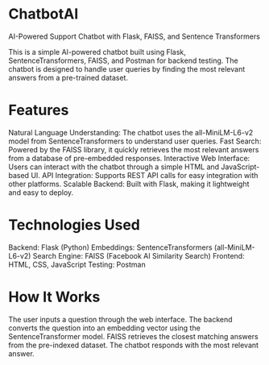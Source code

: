 # ChatbotAI
AI-Powered Support Chatbot with Flask, FAISS, and Sentence Transformers

This is a simple AI-powered chatbot built using Flask, SentenceTransformers, FAISS, and Postman for backend testing. The chatbot is designed to handle user queries by finding the most relevant answers from a pre-trained dataset.

# Features
Natural Language Understanding: The chatbot uses the all-MiniLM-L6-v2 model from SentenceTransformers to understand user queries.
Fast Search: Powered by the FAISS library, it quickly retrieves the most relevant answers from a database of pre-embedded responses.
Interactive Web Interface: Users can interact with the chatbot through a simple HTML and JavaScript-based UI.
API Integration: Supports REST API calls for easy integration with other platforms.
Scalable Backend: Built with Flask, making it lightweight and easy to deploy.

# Technologies Used
Backend: Flask (Python)
Embeddings: SentenceTransformers (all-MiniLM-L6-v2)
Search Engine: FAISS (Facebook AI Similarity Search)
Frontend: HTML, CSS, JavaScript
Testing: Postman

# How It Works
The user inputs a question through the web interface.
The backend converts the question into an embedding vector using the SentenceTransformer model.
FAISS retrieves the closest matching answers from the pre-indexed dataset.
The chatbot responds with the most relevant answer.
